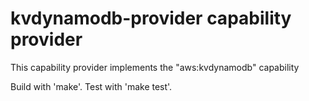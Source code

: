 # kvdynamodb-provider capability provider

This capability provider 
implements the "aws:kvdynamodb" capability

Build with 'make'. Test with 'make test'.

